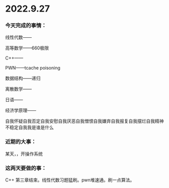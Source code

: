 # 2022.9.27

### 今天完成的事情：

线性代数——

高等数学——660极限

C++——

PWN——tcache poisoning

数据结构——递归

离散数学——

日语——

经济学原理——

自我怀疑自我否定自我安慰自我厌恶自我憎恨自我嫌弃自我报复自我摆烂自我精神不稳定自我我是谁是什么

### 近期的大事：

某天，，开操作系统

### 这两天要做的事：

C++ 第三章结束。线性代数习题猛刷。pwn堆速通。刷一点算法。

